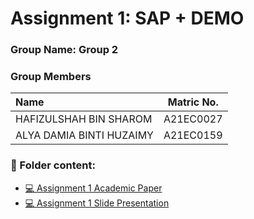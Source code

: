 # Assignment 1: SAP + DEMO
### Group Name: Group 2
### Group Members

| Name                                     | Matric No. |
| :---------------------------------------- | :-------------: |
| HAFIZULSHAH BIN SHAROM            |A21EC0027      |
| ALYA DAMIA BINTI HUZAIMY              |A21EC0159     |

### 📂 Folder content:
* [💻 Assignment 1 Academic Paper](https://github.com/mikhaiIy/Academic-Paper-EIS-2024/blob/main/Group%202/EIS%20Academic%20Paper.pdf)
* [💻 Assignment 1  Slide Presentation](https://github.com/mikhaiIy/Academic-Paper-EIS-2024/blob/main/Group%202/SAPUI5%20Demo%20Low%20code.pdf)
